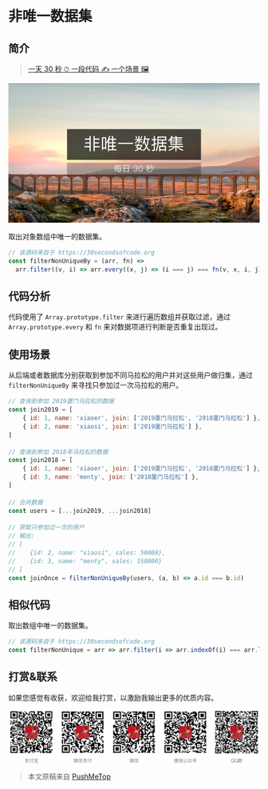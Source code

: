# 非唯一数据集

## 简介

> [一天 30 秒 ⏱ 一段代码 ✍️ 一个场景 🖼](https://github.com/pushmetop/30-seconds-for-everyday)

![封面](https://raw.githubusercontent.com/pushmetop/resource/master/30-seconds-for-everyday/non-unique/poster.png)

取出对象数组中唯一的数据集。

```javascript
// 该源码来自于 https://30secondsofcode.org
const filterNonUniqueBy = (arr, fn) =>
  arr.filter((v, i) => arr.every((x, j) => (i === j) === fn(v, x, i, j)));
```

<!--more-->

## 代码分析

代码使用了 `Array.prototype.filter` 来进行遍历数组并获取过滤，通过 `Array.prototype.every` 和 `fn` 来对数据项进行判断是否重复出现过。

## 使用场景

从后端或者数据库分别获取到参加不同马拉松的用户并对这些用户做归集，通过 `filterNonUniqueBy` 来寻找只参加过一次马拉松的用户。

```javascript
// 查询到参加 2019厦门马拉松的数据
const join2019 = [
    { id: 1, name: 'xiaoer', join: ['2019厦门马拉松', '2018厦门马拉松'] },
    { id: 2, name: 'xiaosi', join: ['2019厦门马拉松'] },
]

// 查询到参加 2018年马拉松的数据
const join2018 = [
    { id: 1, name: 'xiaoer', join: ['2019厦门马拉松', '2018厦门马拉松'] },
    { id: 3, name: 'menty', join: ['2018厦门马拉松'] },
]

// 合并数据
const users = [...join2019, ...join2018]

// 获取只参加过一次的用户
// 输出:
// [
//    {id: 2, name: "xiaosi", sales: 50000},
//    {id: 3, name: "menty", sales: 150000}
// ]
const joinOnce = filterNonUniqueBy(users, (a, b) => a.id === b.id)
```

## 相似代码

取出数组中唯一的数据集。

```javascript
// 该源码来自于 https://30secondsofcode.org
const filterNonUnique = arr => arr.filter(i => arr.indexOf(i) === arr.lastIndexOf(i))
```

## 打赏&联系

如果您感觉有收获，欢迎给我打赏，以激励我输出更多的优质内容。

![打赏&联系](https://raw.githubusercontent.com/pushmetop/resource/master/donate/donate.png)

> 本文原稿来自 [PushMeTop](https://github.com/pushmetop)